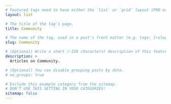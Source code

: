 ```yaml
---
# Featured tags need to have either the `list` or `grid` layout (PRO only).
layout: list

# The title of the tag's page.
title: Community

# The name of the tag, used in a post's front matter (e.g. tags: [<slug>]).
slug: Community

# (Optional) Write a short (~150 characters) description of this featured tag.
description: >
  Articles on Community.

# (Optional) You can disable grouping posts by date.
# no_groups: true

# Exclude this example category from the sitemap.
# DON'T USE THIS SETTING IN YOUR CATEGORIES!
sitemap: false
---
```

